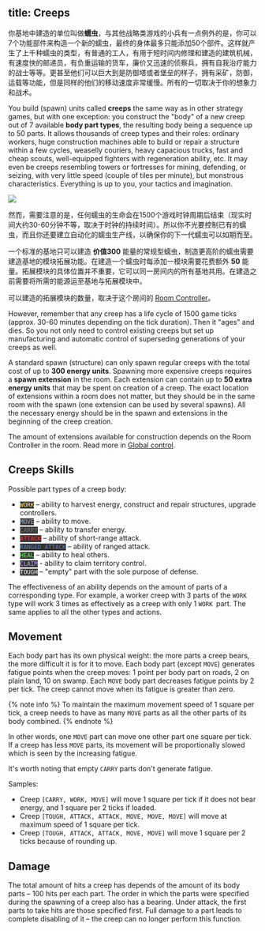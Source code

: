 title: Creeps
---

你基地中建造的单位叫做**蠕虫**，与其他战略类游戏的小兵有一点例外的是，你可以7个功能部件来构造一个新的蠕虫，最终的身体最多只能添加50个部件。这样就产生了上千种蠕虫的类型，有普通的工人，有用于短时间内修理和建造的建筑机械，有速度快的邮递员，有负重运输的货车，廉价又迅速的侦察兵，拥有自我治疗能力的战士等等。更甚至他们可以巨大到是防御塔或者堡垒的样子，拥有采矿，防御，运载等功能，但是同样的他们的移动速度非常缓慢。所有的一切取决于你的想象力和战术。

You build (spawn) units called **creeps** the same way as in other strategy games, but with one exception: you construct the "body" of a new creep out of 7 available **body part types**, the resulting body being a sequence up to 50 parts. It allows thousands of creep types and their roles: ordinary workers, huge construction machines able to build or repair a structure within a few cycles, weaselly couriers, heavy capacious trucks, fast and cheap scouts, well-equipped fighters with regeneration ability, etc. It may even be creeps resembling towers or fortresses for mining, defending, or seizing, with very little speed (couple of tiles per minute), but monstrous characteristics. Everything is up to you, your tactics and imagination.

![](img/bodyparts.png)

然而，需要注意的是，任何蠕虫的生命会在1500个游戏时钟周期后结束（现实时间大约30-60分钟不等，取决于时钟的持续时间）。所以你不光要控制已有的蠕虫，而且你还要建立自动化的蠕虫生产线，以确保你的下一代蠕虫可以如期而至。

一个标准的基地只可以建造 **价值300** 能量的常规型蠕虫，制造更高阶的蠕虫需要建造基地的模块拓展功能。在建造一个蠕虫时每添加一模块需要花费额外 **50** 能量。拓展模块的具体位置并不重要，它可以同一房间内的所有基地共用。在建造之前需要将所需的能源运至基地与拓展模块中。

可以建造的拓展模块的数量，取决于这个房间的 [Room Controller](/control.html)。

However, remember that any creep has a life cycle of 1500 game ticks (approx. 30-60 minutes depending on the tick duration). Then it "ages" and dies. So you not only need to control existing creeps but set up manufacturing and automatic control of superseding generations of your creeps as well.

A standard spawn (structure) can only spawn regular creeps with the total cost of up to **300 energy units**. Spawning more expensive creeps requires a **spawn extension** in the room. Each extension can contain up to **50 extra energy units** that may be spent on creation of a creep. The exact location of extensions within a room does not matter, but they should be in the same room with the spawn (one extension can be used by several spawns). All the necessary energy should be in the spawn and extensions in the beginning of the creep creation.

The amount of extensions available for construction depends on the Room Controller in the room. Read more in [Global control](/control.html).

## Creeps Skills

Possible part types of a creep body:

*   <code style="background: #333; color: #ffe56d;">WORK</code> – ability to harvest energy, construct and repair structures, upgrade controllers.
*   <code style="background: #333; color: #a9b7c6;">MOVE</code> – ability to move.
*   <code style="background: #333; color: #777;">CARRY</code> – ability to transfer energy.
*   <code style="background: #333; color: #f93842;">ATTACK</code> – ability of short-range attack.
*   <code style="background: #333; color: #5d80b2;">RANGED_ATTACK</code> – ability of ranged attack.
*   <code style="background: #333; color: #65fd62;">HEAL</code> – ability to heal others.
*   <code style="background: #333; color: #b99cfb;">CLAIM</code> - ability to claim territory control.
*   <code style="background: #333; color: #fff;">TOUGH</code> – "empty" part with the sole purpose of defense.

The effectiveness of an ability depends on the amount of parts of a corresponding type. For example, a worker creep with 3 parts of the `WORK` type will work 3 times as effectively as a creep with only 1 `WORK `part. The same applies to all the other types and actions.

## Movement

Each body part has its own physical weight: the more parts a creep bears, the more difficult it is for it to move. Each body part (except `MOVE`) generates fatigue points when the creep moves: 1 point per body part on roads, 2 on plain land, 10 on swamp. Each `MOVE` body part decreases fatigue points by 2 per tick. The creep cannot move when its fatigue is greater than zero.

{% note info %}
To maintain the maximum movement speed of 1 square per tick, a creep needs to have as many `MOVE` parts as all the other parts of its body combined.
{% endnote %}

In other words, one `MOVE` part can move one other part one square per tick. If a creep has less `MOVE` parts, its movement will be proportionally slowed which is seen by the increasing fatigue.

It's worth noting that empty `CARRY` parts don't generate fatigue.

Samples:

*   Creep `[CARRY, WORK, MOVE]` will move 1 square per tick if it does not bear energy, and 1 square per 2 ticks if loaded.
*   Creep `[TOUGH, ATTACK, ATTACK, MOVE, MOVE, MOVE]` will move at maximum speed of 1 square per tick.
*   Creep `[TOUGH, ATTACK, ATTACK, MOVE, MOVE]` will move 1 square per 2 ticks because of rounding up.

## Damage

The total amount of hits a creep has depends of the amount of its body parts – 100 hits per each part. The order in which the parts were specified during the spawning of a creep also has a bearing. Under attack, the first parts to take hits are those specified first. Full damage to a part leads to complete disabling of it – the creep can no longer perform this function.
